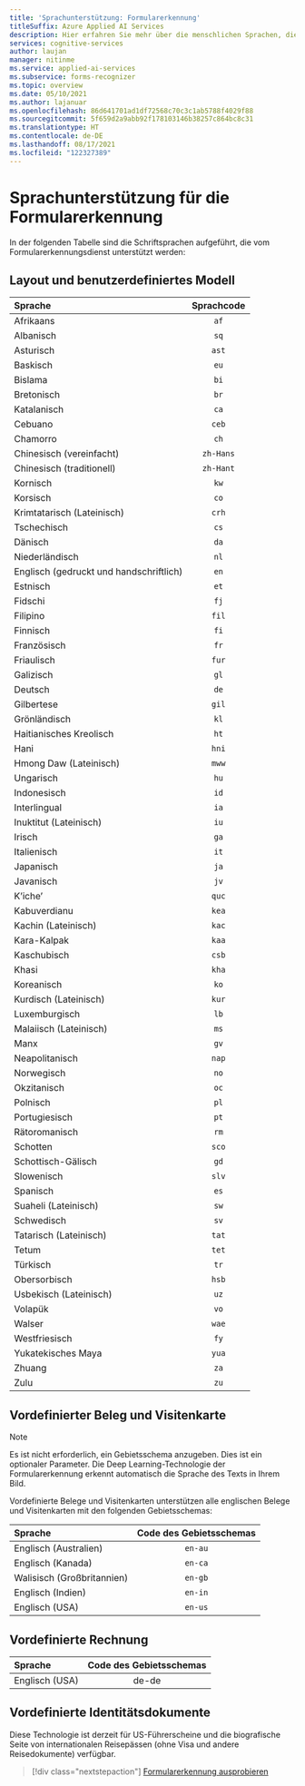 ```yaml
---
title: 'Sprachunterstützung: Formularerkennung'
titleSuffix: Azure Applied AI Services
description: Hier erfahren Sie mehr über die menschlichen Sprachen, die in der Formularerkennung verfügbar sind.
services: cognitive-services
author: laujan
manager: nitinme
ms.service: applied-ai-services
ms.subservice: forms-recognizer
ms.topic: overview
ms.date: 05/10/2021
ms.author: lajanuar
ms.openlocfilehash: 86d641701ad1df72568c70c3c1ab5788f4029f88
ms.sourcegitcommit: 5f659d2a9abb92f178103146b38257c864bc8c31
ms.translationtype: HT
ms.contentlocale: de-DE
ms.lasthandoff: 08/17/2021
ms.locfileid: "122327389"
---
```

# <a name="language-support-for-form-recognizer"></a>Sprachunterstützung für die Formularerkennung

 In der folgenden Tabelle sind die Schriftsprachen aufgeführt, die vom Formularerkennungsdienst unterstützt werden:

<!-- markdownlint-disable MD001 -->
<!-- markdownlint-disable MD024 -->

## <a name="layout-and-custom-model"></a>Layout und benutzerdefiniertes Modell

|Sprache| Sprachcode |
|:-----|:----:|
|Afrikaans|`af`|
|Albanisch |`sq`|
|Asturisch |`ast`|
|Baskisch  |`eu`|
|Bislama   |`bi`|
|Bretonisch    |`br`|
|Katalanisch    |`ca`|
|Cebuano    |`ceb`|
|Chamorro  |`ch`|
|Chinesisch (vereinfacht) | `zh-Hans`|
|Chinesisch (traditionell) | `zh-Hant`|
|Kornisch     |`kw`|
|Korsisch      |`co`|
|Krimtatarisch (Lateinisch)  |`crh`|
|Tschechisch | `cs` |
|Dänisch | `da` |
|Niederländisch | `nl` |
|Englisch (gedruckt und handschriftlich) | `en` |
|Estnisch  |`et`|
|Fidschi |`fj`|
|Filipino  |`fil`|
|Finnisch | `fi` |
|Französisch | `fr` |
|Friaulisch  | `fur` |
|Galizisch   | `gl` |
|Deutsch | `de` |
|Gilbertese    | `gil` |
|Grönländisch   | `kl` |
|Haitianisches Kreolisch  | `ht` |
|Hani  | `hni` |
|Hmong Daw (Lateinisch) | `mww` |
|Ungarisch | `hu` |
|Indonesisch   | `id` |
|Interlingual  | `ia` |
|Inuktitut (Lateinisch)  | `iu`  |
|Irisch    | `ga` |
|Italienisch | `it` |
|Japanisch | `ja` |
|Javanisch | `jv` |
|K’iche’  | `quc` |
|Kabuverdianu | `kea` |
|Kachin (Lateinisch) | `kac` |
|Kara-Kalpak | `kaa` |
|Kaschubisch | `csb` |
|Khasi  | `kha` |
|Koreanisch | `ko` |
|Kurdisch (Lateinisch) | `kur` |
|Luxemburgisch  | `lb` |
|Malaiisch (Lateinisch)  | `ms` |
|Manx  | `gv` |
|Neapolitanisch   | `nap` |
|Norwegisch | `no` |
|Okzitanisch | `oc` |
|Polnisch | `pl` |
|Portugiesisch | `pt` |
|Rätoromanisch  | `rm` |
|Schotten  | `sco` |
|Schottisch-Gälisch  | `gd` |
|Slowenisch  | `slv` |
|Spanisch | `es` |
|Suaheli (Lateinisch)  | `sw` |
|Schwedisch | `sv` | 
|Tatarisch (Lateinisch)  | `tat` |
|Tetum    | `tet` |
|Türkisch | `tr` |
|Obersorbisch  | `hsb` |
|Usbekisch (Lateinisch)     | `uz` |
|Volapük   | `vo` |
|Walser    | `wae` |
|Westfriesisch | `fy` |
|Yukatekisches Maya | `yua` |
|Zhuang | `za` |
|Zulu  | `zu` |

## <a name="prebuilt-receipt-and-business-card"></a>Vordefinierter Beleg und Visitenkarte

>[!NOTE]
 > Es ist nicht erforderlich, ein Gebietsschema anzugeben. Dies ist ein optionaler Parameter. Die Deep Learning-Technologie der Formularerkennung erkennt automatisch die Sprache des Texts in Ihrem Bild.

Vordefinierte Belege und Visitenkarten unterstützen alle englischen Belege und Visitenkarten mit den folgenden Gebietsschemas:

|Sprache| Code des Gebietsschemas |
|:-----|:----:|
|Englisch (Australien)|`en-au`|
|Englisch (Kanada)|`en-ca`|
|Walisisch (Großbritannien)|`en-gb`|
|Englisch (Indien)|`en-in`|
|Englisch (USA)| `en-us`|

## <a name="prebuilt-invoice"></a>Vordefinierte Rechnung

Sprache| Code des Gebietsschemas |
|:-----|:----:|
|Englisch (USA)|de-de|

## <a name="prebuilt-identity-documents"></a>Vordefinierte Identitätsdokumente

Diese Technologie ist derzeit für US-Führerscheine und die biografische Seite von internationalen Reisepässen (ohne Visa und andere Reisedokumente) verfügbar.

> [!div class="nextstepaction"]
> [Formularerkennung ausprobieren](https://aka.ms/fott-2.1-ga)
